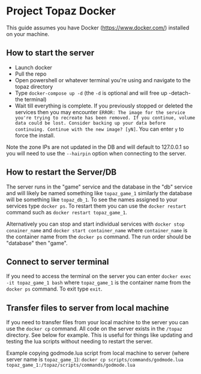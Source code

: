 Project Topaz Docker
==========

This guide assumes you have Docker (https://www.docker.com/) installed on your machine.

## How to start the server

* Launch docker
* Pull the repo
* Open powershell or whatever terminal you're using and navigate to the topaz directory
* Type `docker-compose up -d` (the `-d` is optional and will free up -detach- the terminal)
* Wait till everything is complete. If you previously stopped or deleted the services then you may encounter `ERROR: The image for the service you're trying to recreate has been removed. If you continue, volume data could be lost. Consider backing up your data before continuing. Continue with the new image? [yN]`. You can enter `y` to force the install.

Note the zone IPs are not updated in the DB and will default to 127.0.0.1 so you will need to use the `--hairpin` option when connecting to the server.

## How to restart the Server/DB

The server runs in the "game" service and the database in the "db" service and will likely be named something like `topaz_game_1` similarly the database will be something like `topaz_db_1`. To see the names assigned to your services type `docker ps`. To restart them you can use the `docker restart` command such as `docker restart topaz_game_1`.

Alternatively you can stop and start individual services with `docker stop conainer_name` and `docker start container_name` where `container_name` is the container name from the `docker ps` command. The run order should be "database" then "game".

## Connect to server terminal

If you need to access the terminal on the server you can enter `docker exec -it topaz_game_1 bash` where `topaz_game_1` is the container name from the `docker ps` command. To exit type `exit`.

## Transfer files to server from local machine

If you need to transfer files from your local machine to the server you can use the `docker cp` command. All code on the server exists in the `/topaz` directory. See below for example.
This is useful for things like updating and testing the lua scripts without needing to restart the server.

Example copying godmode.lua script from local machine to server (where server name is `topaz_game_1`):
`docker cp scripts/commands/godmode.lua topaz_game_1:/topaz/scripts/commands/godmode.lua`
